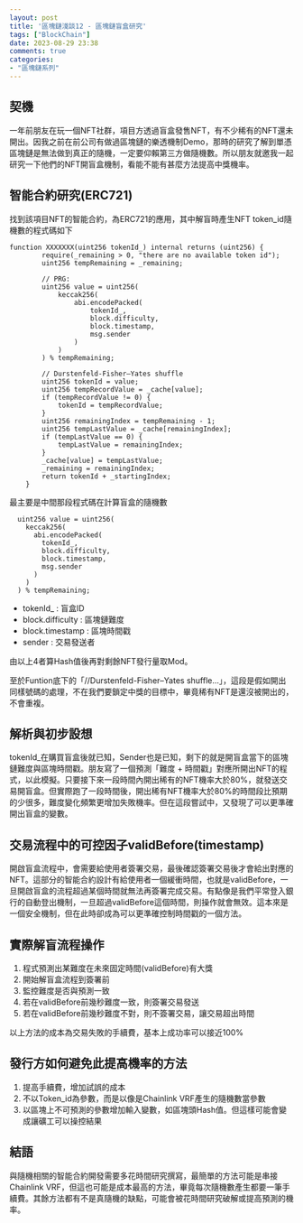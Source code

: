 ```yaml
---
layout: post
title: '區塊鏈淺談12 - 區塊鏈盲盒研究'
tags: ["BlockChain"]
date: 2023-08-29 23:38
comments: true
categories: 
- "區塊鏈系列"
---
```

## 契機
一年前朋友在玩一個NFT社群，項目方透過盲盒發售NFT，有不少稀有的NFT還未開出。因我之前在前公司有做過區塊鏈的樂透機制Demo，那時的研究了解到單憑區塊鏈是無法做到真正的隨機，一定要仰賴第三方做隨機數。所以朋友就邀我一起研究一下他們的NFT開盲盒機制，看能不能有甚麼方法提高中獎機率。

## 智能合約研究(ERC721)
找到該項目NFT的智能合約，為ERC721的應用，其中解盲時產生NFT token_id隨機數的程式碼如下
```
function XXXXXXX(uint256 tokenId_) internal returns (uint256) {
        require(_remaining > 0, "there are no available token id");
        uint256 tempRemaining = _remaining;

        // PRG:
        uint256 value = uint256(
            keccak256(
                abi.encodePacked(
                    tokenId_,
                    block.difficulty,
                    block.timestamp,
                    msg.sender
                )
            )
        ) % tempRemaining;

        // Durstenfeld-Fisher–Yates shuffle
        uint256 tokenId = value;
        uint256 tempRecordValue = _cache[value];
        if (tempRecordValue != 0) {
            tokenId = tempRecordValue;
        }
        uint256 remainingIndex = tempRemaining - 1;
        uint256 tempLastValue = _cache[remainingIndex];
        if (tempLastValue == 0) {
            tempLastValue = remainingIndex;
        }
        _cache[value] = tempLastValue;
        _remaining = remainingIndex;
        return tokenId + _startingIndex;
    }
```
 <!--more-->
最主要是中間那段程式碼在計算盲盒的隨機數
```
  uint256 value = uint256(
    keccak256(
      abi.encodePacked(
        tokenId_,
        block.difficulty,
        block.timestamp,
        msg.sender
      )
    )
  ) % tempRemaining;
```
* tokenId_ : 盲盒ID
* block.difficulty : 區塊鏈難度
* block.timestamp : 區塊時間戳
* sender : 交易發送者

由以上4者算Hash值後再對剩餘NFT發行量取Mod。

至於Funtion底下的「//Durstenfeld-Fisher–Yates shuffle...」，這段是假如開出同樣號碼的處理，不在我們要鎖定中獎的目標中，畢竟稀有NFT是還沒被開出的，不會重複。

## 解析與初步設想
tokenId_在購買盲盒後就已知，Sender也是已知，剩下的就是開盲盒當下的區塊鏈難度與區塊時間戳。朋友寫了一個預測「難度 + 時間戳」對應所開出NFT的程式，以此模擬。只要接下來一段時間內開出稀有的NFT機率大於80%，就發送交易開盲盒。但實際跑了一段時間後，開出稀有NFT機率大於80%的時間段比預期的少很多，難度變化頻繁更增加失敗機率。但在這段嘗試中，又發現了可以更準確開出盲盒的變數。

## 交易流程中的可控因子validBefore(timestamp)
開啟盲盒流程中，會需要給使用者簽署交易，最後確認簽署交易後才會給出對應的NFT。這部分的智能合約設計有給使用者一個緩衝時間，也就是validBefore，一旦開啟盲盒的流程超過某個時間就無法再簽署完成交易。有點像是我們平常登入銀行的自動登出機制，一旦超過validBefore這個時間，則操作就會無效。這本來是一個安全機制，但在此時卻成為可以更準確控制時間戳的一個方法。

## 實際解盲流程操作
 1. 程式預測出某難度在未來固定時間(validBefore)有大獎
 2. 開始解盲盒流程到簽署前
 3. 監控難度是否與預測一致
 4. 若在validBefore前幾秒難度一致，則簽署交易發送
 5. 若在validBefore前幾秒難度不對，則不簽署交易，讓交易超出時間

以上方法的成本為交易失敗的手續費，基本上成功率可以接近100%

## 發行方如何避免此提高機率的方法
 1. 提高手續費，增加試誤的成本
 2. 不以Token_id為參數，而是以像是Chainlink VRF產生的隨機數當參數
 3. 以區塊上不可預測的參數增加輸入變數，如區塊頭Hash值。但這樣可能會變成讓礦工可以操控結果

## 結語
與隨機相關的智能合約開發需要多花時間研究撰寫，最簡單的方法可能是串接Chainlink VRF，但這也可能是成本最高的方法，畢竟每次隨機數產生都要一筆手續費。其餘方法都有不是真隨機的缺點，可能會被花時間研究破解或提高預測的機率。